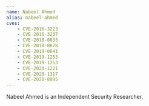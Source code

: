```yaml
---
name: Nabeel Ahmed
alias: nabeel-ahmed
cves:
    - CVE-2016-3223
    - CVE-2016-3237
    - CVE-2018-0833
    - CVE-2018-0878
    - CVE-2019-0841
    - CVE-2019-1253
    - CVE-2019-1253
    - CVE-2020-1221
    - CVE-2020-1317
    - CVE-2020-8095
---
```

Nabeel Ahmed is an Independent Security Researcher.

